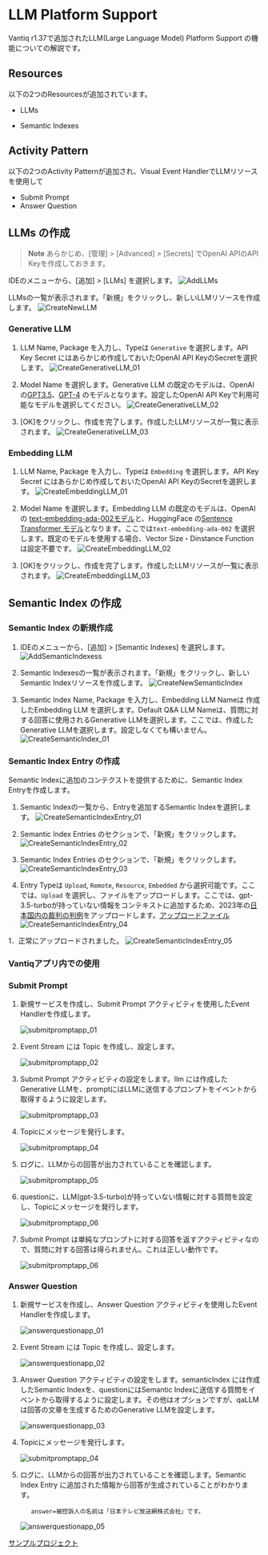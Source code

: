 # LLM Platform Support

Vantiq r1.37で追加されたLLM(Large Language Model) Platform Support の機能についての解説です。

## Resources

以下の2つのResourcesが追加されています。

- LLMs
  
- Semantic Indexes
  
## Activity Pattern

以下の2つのActivity Patternが追加され、Visual Event HandlerでLLMリソースを使用して

- Submit Prompt
- Answer Question

## LLMs の作成

> **Note**
> あらかじめ、[管理] > [Advanced] > [Secrets] でOpenAI APIのAPI Keyを作成しておきます。

IDEのメニューから、[追加] > [LLMs] を選択します。
![AddLLMs](../../imgs/LLM_Platform_Support/add_llms.png)

LLMsの一覧が表示されます。「新規」をクリックし、新しいLLMリソースを作成します。
![CreateNewLLM](../../imgs/LLM_Platform_Support/create_new_llm.png)

### Generative LLM

1. LLM Name, Package を入力し、Typeは `Generative` を選択します。API Key Secret にはあらかじめ作成しておいたOpenAI API KeyのSecretを選択します。
   ![CreateGenerativeLLM_01](../../imgs/LLM_Platform_Support/create_new_generativellm_01.png)
1. Model Name を選択します。Generative LLM の既定のモデルは、OpenAIの[GPT3.5](https://platform.openai.com/docs/models/gpt-3-5)、[GPT-4](https://platform.openai.com/docs/models/gpt-4) のモデルとなります。設定したOpenAI API Keyで利用可能なモデルを選択してください。
   ![CreateGenerativeLLM_02](../../imgs/LLM_Platform_Support/create_new_generativellm_02.png)

1. [OK]をクリックし、作成を完了します。作成したLLMリソースが一覧に表示されます。
   ![CreateGenerativeLLM_03](../../imgs/LLM_Platform_Support/create_new_generativellm_03.png)

### Embedding LLM

1. LLM Name, Package を入力し、Typeは `Embedding` を選択します。API Key Secret にはあらかじめ作成しておいたOpenAI API KeyのSecretを選択します。
   ![CreateEmbeddingLLM_01](../../imgs/LLM_Platform_Support/create_new_embeddingllm_01.png)

2. Model Name を選択します。Embedding LLM の既定のモデルは、OpenAI の [text-embedding-ada-002モデル](https://platform.openai.com/docs/models/embeddings)と、HuggingFace の[Sentence Transformer モデル](https://www.sbert.net/docs/pretrained_models.html#model-overview)となります。ここでは`text-embedding-ada-002` を選択します。既定のモデルを使用する場合、Vector Size・Dinstance Functionは設定不要です。
   ![CreateEmbeddingLLM_02](../../imgs/LLM_Platform_Support/create_new_embeddingllm_02.png)

3. [OK]をクリックし、作成を完了します。作成したLLMリソースが一覧に表示されます。
   ![CreateEmbeddingLLM_03](../../imgs/LLM_Platform_Support/create_new_embeddingllm_03.png)

## Semantic Index の作成

### Semantic Index の新規作成

1. IDEのメニューから、[追加] > [Semantic Indexes] を選択します。
![AddSemanticIndexess](../../imgs/LLM_Platform_Support/add_smtcidx.png)

1. Semantic Indexesの一覧が表示されます。「新規」をクリックし、新しいSemantic Indexリソースを作成します。
![CreateNewSemanticIndex](../../imgs/LLM_Platform_Support/crate_smtcidx.png)

1. Semantic Index Name, Package を入力し、Embedding LLM Nameは 作成したEmbedding LLM を選択します。Default Q&A LLM Nameは、質問に対する回答に使用されるGenerative LLMを選択します。ここでは、作成したGenerative LLMを選択します。設定しなくても構いません。
   ![CreateSemanticIndex_01](../../imgs/LLM_Platform_Support/create_new_semanticindex_01.png)

### Semantic Index Entry の作成

Semantic Indexに追加のコンテクストを提供するために、Semantic Index Entryを作成します。

1. Semantic Indexの一覧から、Entryを追加するSemantic Indexを選択します。
   ![CreateSemanticIndexEntry_01](../../imgs/LLM_Platform_Support/create_new_entry_01.png)

1. Semantic Index Entries のセクションで、「新規」をクリックします。
   ![CreateSemanticIndexEntry_02](../../imgs/LLM_Platform_Support/create_new_entry_02.png)

1. Semantic Index Entries のセクションで、「新規」をクリックします。
   ![CreateSemanticIndexEntry_03](../../imgs/LLM_Platform_Support/create_new_entry_03.png)

1. Entry Typeは `Upload`, `Remote`, `Resource`, `Embedded` から選択可能です。ここでは、`Upload` を選択し、ファイルをアップロードします。ここでは、gpt-3.5-turboが持っていない情報をコンテキストに追加するため、2023年の[日本国内の裁判の判例](https://www.courts.go.jp/app/hanrei_jp/search1?reload=1)をアップロードします。[アップロードファイル](../../conf/LLM_Platform_Support/092381_hanrei.pdf)
   ![CreateSemanticIndexEntry_04](../../imgs/LLM_Platform_Support/create_new_entry_05.png)

1．正常にアップロードされました。
   ![CreateSemanticIndexEntry_05](../../imgs/LLM_Platform_Support/create_new_entry_06.png)

### Vantiqアプリ内での使用

### Submit Prompt

1. 新規サービスを作成し、Submit Prompt アクティビティを使用したEvent Handlerを作成します。

   ![submitpromptapp_01](../../imgs/LLM_Platform_Support/submitpromptapp_01.png)

2. Event Stream には Topic を作成し、設定します。

   ![submitpromptapp_02](../../imgs/LLM_Platform_Support/submitpromptapp_02.png)

3. Submit Prompt アクティビティの設定をします。llm には作成したGenerative LLMを、promptにはLLMに送信するプロンプトをイベントから取得するように設定します。

   ![submitpromptapp_03](../../imgs/LLM_Platform_Support/submitpromptapp_03.png)

4. Topicにメッセージを発行します。

   ![submitpromptapp_04](../../imgs/LLM_Platform_Support/submitpromptapp_04.png)

5. ログに、LLMからの回答が出力されていることを確認します。

   ![submitpromptapp_05](../../imgs/LLM_Platform_Support/submitpromptapp_05.png)

6. questionに、LLM(gpt-3.5-turbo)が持っていない情報に対する質問を設定し、Topicにメッセージを発行します。

   ![submitpromptapp_06](../../imgs/LLM_Platform_Support/submitpromptapp_06.png)

7. Submit Prompt は単純なプロンプトに対する回答を返すアクティビティなので、質問に対する回答は得られません。これは正しい動作です。

   ![submitpromptapp_06](../../imgs/LLM_Platform_Support/submitpromptapp_06.png)

### Answer Question

1. 新規サービスを作成し、Answer Question アクティビティを使用したEvent Handlerを作成します。

   ![answerquestionapp_01](../../imgs/LLM_Platform_Support/answerquestionapp_01.png)

2. Event Stream には Topic を作成し、設定します。

   ![answerquestionapp_02](../../imgs/LLM_Platform_Support/submitpromptapp_02.png)

3. Answer Question アクティビティの設定をします。semanticIndex には作成したSemantic Indexを、questionにはSemantic Indexに送信する質問をイベントから取得するように設定します。その他はオプションですが、qaLLMは回答の文章を生成するためのGenerative LLMを設定します。

   ![answerquestionapp_03](../../imgs/LLM_Platform_Support/answerquestionapp_02.png)

4. Topicにメッセージを発行します。

   ![submitpromptapp_04](../../imgs/LLM_Platform_Support/submitpromptapp_06.png)

5. ログに、LLMからの回答が出力されていることを確認します。Semantic Index Entry に追加された情報から回答が生成されていることがわかります。

   ```
      answer=被控訴人の名前は「日本テレビ放送網株式会社」です。
   ```

   ![answerquestionapp_05](../../imgs/LLM_Platform_Support/answerquestionapp_03.png)


[サンプルプロジェクト](../../conf/LLM_Platform_Support/llm_test.zip)